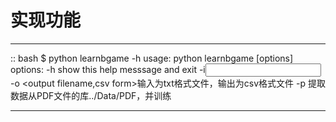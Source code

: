 # 实现功能

            
            
            
-----------------------------

:: bash
            $ python learnbgame -h
            usage: python learnbgame [options] 
                        options:
                        -h show this help messsage and exit
                        -i<input text files> -o <output filename,csv form>输入为txt格式文件，输出为csv格式文件
                        -p 提取数据从PDF文件的库../Data/PDF，并训练 
                        

---------------------------
